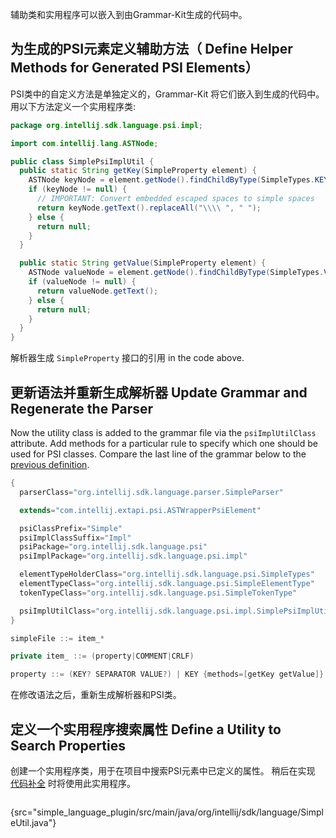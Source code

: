 [//]: # (title: 6. PSI Helpers and Utilities)

<!-- Copyright 2000-2020 JetBrains s.r.o. and other contributors. Use of this source code is governed by the Apache 2.0 license that can be found in the LICENSE file. -->

<include src="language_and_filetype.md" include-id="custom_language_tutorial_header"></include>

辅助类和实用程序可以嵌入到由Grammar-Kit生成的代码中。

## 为生成的PSI元素定义辅助方法（ Define Helper Methods for Generated PSI Elements）
PSI类中的自定义方法是单独定义的，Grammar-Kit 将它们嵌入到生成的代码中。
用以下方法定义一个实用程序类:

```java
package org.intellij.sdk.language.psi.impl;

import com.intellij.lang.ASTNode;

public class SimplePsiImplUtil {
  public static String getKey(SimpleProperty element) {
    ASTNode keyNode = element.getNode().findChildByType(SimpleTypes.KEY);
    if (keyNode != null) {
      // IMPORTANT: Convert embedded escaped spaces to simple spaces
      return keyNode.getText().replaceAll("\\\\ ", " ");
    } else {
      return null;
    }
  }

  public static String getValue(SimpleProperty element) {
    ASTNode valueNode = element.getNode().findChildByType(SimpleTypes.VALUE);
    if (valueNode != null) {
      return valueNode.getText();
    } else {
      return null;
    }
  }
}
```

解析器生成 `SimpleProperty` 接口的引用 in the code above.

## 更新语法并重新生成解析器 Update Grammar and Regenerate the Parser
Now the utility class is added to the grammar file via the `psiImplUtilClass` attribute.
Add methods for a particular rule to specify which one should be used for PSI classes.
Compare the last line of the grammar below to the [previous definition](grammar_and_parser.md#define-the-grammar).

```java
{
  parserClass="org.intellij.sdk.language.parser.SimpleParser"

  extends="com.intellij.extapi.psi.ASTWrapperPsiElement"

  psiClassPrefix="Simple"
  psiImplClassSuffix="Impl"
  psiPackage="org.intellij.sdk.language.psi"
  psiImplPackage="org.intellij.sdk.language.psi.impl"

  elementTypeHolderClass="org.intellij.sdk.language.psi.SimpleTypes"
  elementTypeClass="org.intellij.sdk.language.psi.SimpleElementType"
  tokenTypeClass="org.intellij.sdk.language.psi.SimpleTokenType"

  psiImplUtilClass="org.intellij.sdk.language.psi.impl.SimplePsiImplUtil"
}

simpleFile ::= item_*

private item_ ::= (property|COMMENT|CRLF)

property ::= (KEY? SEPARATOR VALUE?) | KEY {methods=[getKey getValue]}
```

在修改语法之后，重新生成解析器和PSI类。

## 定义一个实用程序搜索属性 Define a Utility to Search Properties
创建一个实用程序类，用于在项目中搜索PSI元素中已定义的属性。
稍后在实现 [代码补全](https://www.jetbrains.com/help/idea/auto-completing-code.html) 时将使用此实用程序。

```java
```
{src="simple_language_plugin/src/main/java/org/intellij/sdk/language/SimpleUtil.java"}
